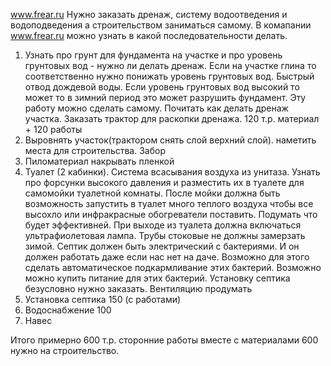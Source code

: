 www.frear.ru
Нужно заказать дренаж, систему водоотведения и водоподведения а строительством заниматься самому. В комапании www.frear.ru можно узнать в какой последовательности делать.
1. Узнать про грунт для фундамента на участке и про уровень грунтовых вод - нужно ли делать дренаж. Если на участке глина то соответственно нужно понижать уровень грунтовых вод.
Быстрый отвод дождевой воды. Если уровень грунтовых вод высокий то может то в зимний период это может разрушить фундамент. Эту работу можно сделать самому. Почитать как делать дренаж участка. Заказать трактор для раскопки дренажа. 120 т.р. материал + 120 работы
2. Выровнять участок(трактором снять слой верхний слой). наметить места для строительства. Забор
3. Пиломатериал накрывать пленкой
4. Туалет (2 кабинки). Система всасывания воздуха из унитаза. Узнать про форсунки высокого давления и разместить их в туалете для самомойки туалетной комнаты. После мойки должна быть возможность запустить в туалет много теплого воздуха чтобы все высохло или инфракрасные обогреватели поставить. Подумать что будет эффективней.  При выходе из туалета должна включаться ультрафиолетовая лампа. Трубы стоковые не должны замерзать зимой. Септик должен быть электрический с бактериями. И он должен работать даже если нас нет на даче. Возможно для этого сделать автоматическое подкармливание этих бактерий. Возможно можно купить питание для этих бактерий. Установку септика безусловно нужно заказать. Вентиляцию продумать
5. Установка септика 150 (с работами)
6. Водоснабжение 100
7. Навес


Итого примерно 600 т.р. сторонние работы вместе с материалами
600 нужно на строительство.
